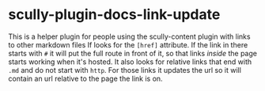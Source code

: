 # scully-plugin-docs-link-update

This is a helper plugin for people using the scully-content plugin with links to other markdown files
If looks for the `[href]` attribute. If the link in there starts with `#` it will put the full route in front of it, so that links _inside_ the page starts working when it's hosted.
It also looks for relative links that end with `.md` and do not start with `http`. For those links it updates the url so it will contain an url relative to the page the link is on.
